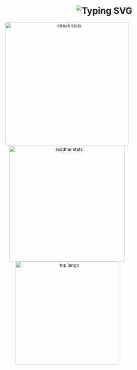 <h1 align="center">
  &nbsp;&nbsp;&nbsp;&nbsp;&nbsp;&nbsp;&nbsp;&nbsp;&nbsp;&nbsp;&nbsp;&nbsp;&nbsp;&nbsp;&nbsp;&nbsp;&nbsp;&nbsp;&nbsp;&nbsp;&nbsp;&nbsp;&nbsp;&nbsp;&nbsp;&nbsp;&nbsp;&nbsp;&nbsp;&nbsp;&nbsp;&nbsp;&nbsp;&nbsp;&nbsp;
  <img src="https://readme-typing-svg.demolab.com?font=Fira+Code&duration=3000&pause=1000&color=F70000&width=435&lines=Hi+There+%F0%9F%91%8B;I'm+FortNbreak;I+like+computers" alt="Typing SVG" />
</h1>

<div align="center">
    <img width="390" src="https://github-readme-stats.vercel.app/api?username=FortNbreak&theme=tokyonight&show_icons=true&hide_border=true&count_private=true" alt="streak stats" />
    <img width="365" src="https://github-readme-stats.vercel.app/api/top-langs/?username=FortNbreak&theme=tokyonight&show_icons=true&hide_border=true&layout=compact" alt="readme stats" />
    <br/>
    <img width="325" src="https://github-readme-stats.vercel.app/api?username=FortNbreak&theme=tokyonight&show_icons=true&hide_border=true&count_private=true" alt="top langs" />
</div>

